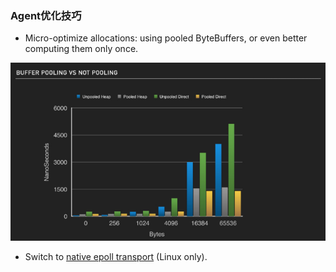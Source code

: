### Agent优化技巧

* Micro-optimize allocations: using pooled ByteBuffers, or even better computing them only once.

![](images\1527124496.png)

* Switch to [native epoll transport](http://netty.io/wiki/native-transports.html) (Linux only).

